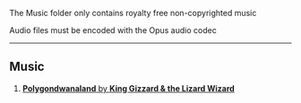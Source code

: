 The Music folder only contains royalty free non-copyrighted music

Audio files must be encoded with the Opus audio codec

---
## Music
1. [__Polygondwanaland__ by __King Gizzard & the Lizard Wizard__](https://kinggizzardandthelizardwizard.com/polygondwanaland)
